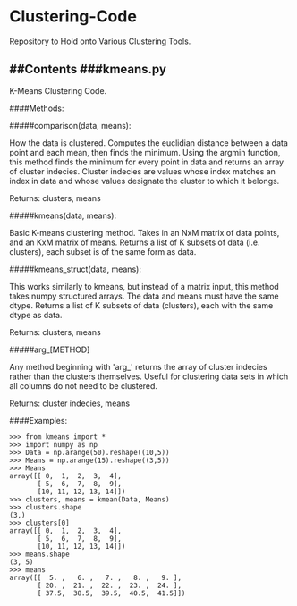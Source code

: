# Clustering-Code
Repository to Hold onto Various Clustering Tools.

##Contents
###kmeans.py
----
K-Means Clustering Code.

####Methods:

#####comparison(data, means):

  How the data is clustered.  Computes the euclidian distance between a data point and each mean, then finds the minimum.  Using the argmin function, this method finds the minimum for every point in data and returns an array of cluster indecies.  Cluster indecies are values whose index matches an index in data and whose values designate the cluster to which it belongs.
  
  Returns: clusters, means

#####kmeans(data, means):

  Basic K-means clustering method.  Takes in an NxM matrix of data points, and an KxM matrix of means.  Returns a list of K subsets of data (i.e. clusters), each subset is of the same form as data.

#####kmeans_struct(data, means):

  This works similarly to kmeans, but instead of a matrix input, this method takes numpy structured arrays.  The data and means must have the same dtype.   Returns a list of K subsets of data (clusters), each with the same dtype as data.

  Returns: clusters, means

#####arg_[METHOD]

  Any method beginning with 'arg_' returns the array of cluster indecies rather than the clusters themselves.  Useful for clustering data sets in which all columns do not need to be clustered.
  
  Returns: cluster indecies, means
  
####Examples:

    >>> from kmeans import *
    >>> import numpy as np
    >>> Data = np.arange(50).reshape((10,5))
    >>> Means = np.arange(15).reshape((3,5))
    >>> Means
    array([[ 0,  1,  2,  3,  4],
           [ 5,  6,  7,  8,  9],
           [10, 11, 12, 13, 14]])
    >>> clusters, means = kmean(Data, Means)
    >>> clusters.shape
    (3,)
    >>> clusters[0]
    array([[ 0,  1,  2,  3,  4],
           [ 5,  6,  7,  8,  9],
           [10, 11, 12, 13, 14]])
    >>> means.shape
    (3, 5)
    >>> means
    array([[  5. ,   6. ,   7. ,   8. ,   9. ],
           [ 20. ,  21. ,  22. ,  23. ,  24. ],
           [ 37.5,  38.5,  39.5,  40.5,  41.5]])

  

